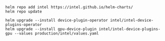 
    helm repo add intel https://intel.github.io/helm-charts/
    helm repo update

    helm upgrade --install device-plugin-operator intel/intel-device-plugins-operator
    helm upgrade --install gpu-device-plugin intel/intel-device-plugins-gpu --values production/intel/values.yaml
